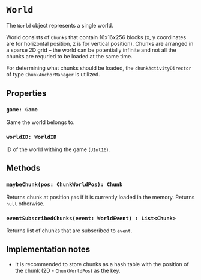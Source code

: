 # `World`
The `World` object represents a single world.

World consists of `Chunks` that contain 16x16x256 blocks (x, y coordinates are for horizontal position, z is for vertical position). Chunks are arranged in a sparse 2D grid – the world can be potentially infinite and not all the chunks are requried to be loaded at the same time.

For determining what chunks should be loaded, the `chunkActivityDirector` of type `ChunkAnchorManager` is utilized.

## Properties
### `game: Game`
Game the world belongs to.

### `worldID: WorldID`
ID of the world withing the game (`UInt16`).

## Methods
### `maybeChunk(pos: ChunkWorldPos): Chunk`
Returns chunk at position `pos` if it is currently loaded in the memory. Returns `null` otherwise.

### `eventSubscribedChunks(event: WorldEvent) : List<Chunk>`
Returns list of chunks that are subscribed to `event`.

## Implementation notes
* It is recommended to store chunks as a hash table with the position of the chunk (2D - `ChunkWorldPos`) as the key.